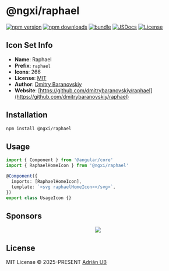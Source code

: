 # @ngxi/raphael

[![npm version][npm-version-src]][npm-version-href]
[![npm downloads][npm-downloads-src]][npm-downloads-href]
[![bundle][bundle-src]][bundle-href]
[![JSDocs][jsdocs-src]][jsdocs-href]
[![License][license-src]][license-href]

## Icon Set Info

- **Name**: Raphael
- **Prefix**: `raphael`
- **Icons**: 266
- **License**: [MIT]()
- **Author**: [Dmitry Baranovskiy](https://github.com/dmitrybaranovskiy/raphael)
- **Website**: [https://github.com/dmitrybaranovskiy/raphael](https://github.com/dmitrybaranovskiy/raphael)

## Installation

```sh
npm install @ngxi/raphael
```

## Usage

```ts
import { Component } from '@angular/core'
import { RaphaelHomeIcon } from '@ngxi/raphael'

@Component({
  imports: [RaphaelHomeIcon],
  template: `<svg raphaelHomeIcon></svg>`,
})
export class UsageIcon {}
```

## Sponsors

<p align="center">
  <a href="https://cdn.jsdelivr.net/gh/adrian-ub/static/sponsors.svg">
    <img src='https://cdn.jsdelivr.net/gh/adrian-ub/static/sponsors.svg'/>
  </a>
</p>

## License

MIT License © 2025-PRESENT [Adrián UB](https://github.com/adrian-ub)

<!-- Badges -->

[npm-version-src]: https://img.shields.io/npm/v/@ngxi/raphael?style=flat&colorA=080f12&colorB=1fa669
[npm-version-href]: https://npmjs.com/package/@ngxi/raphael
[npm-downloads-src]: https://img.shields.io/npm/dm/@ngxi/raphael?style=flat&colorA=080f12&colorB=1fa669
[npm-downloads-href]: https://npmjs.com/package/@ngxi/raphael
[bundle-src]: https://img.shields.io/bundlephobia/minzip/@ngxi/raphael?style=flat&colorA=080f12&colorB=1fa669&label=minzip
[bundle-href]: https://bundlephobia.com/result?p=@ngxi/raphael
[license-src]: https://img.shields.io/npm/l/@ngxi/raphael?style=flat&colorA=080f12&colorB=1fa669
[license-href]: https://github.com/adrian-ub/ngxi/blob/main/LICENSE
[jsdocs-src]: https://img.shields.io/badge/jsdocs-reference-080f12?style=flat&colorA=080f12&colorB=1fa669
[jsdocs-href]: https://www.jsdocs.io/package/@ngxi/raphael
